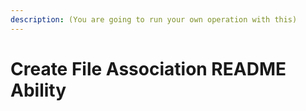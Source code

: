 ```yaml
---
description: (You are going to run your own operation with this)
---
```


# Create File Association README Ability

